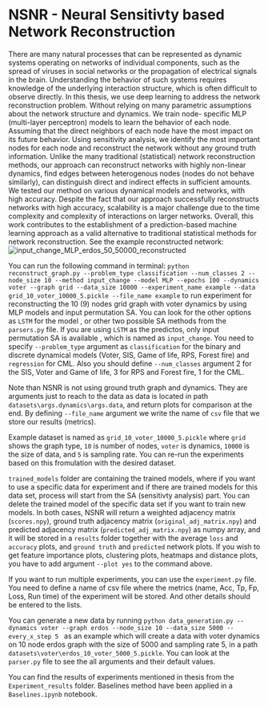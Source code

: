 # NSNR - Neural Sensitivty based Network Reconstruction
There are many natural processes that can be represented as dynamic systems
operating on networks of individual components, such as the spread of viruses in
social networks or the propagation of electrical signals in the brain. Understanding
the behavior of such systems requires knowledge of the underlying interaction
structure, which is often difficult to observe directly. In this thesis, we use deep
learning to address the network reconstruction problem. Without relying on many
parametric assumptions about the network structure and dynamics. We train node-
specific MLP (multi-layer perceptron) models to learn the behavior of each node.
Assuming that the direct neighbors of each node have the most impact on its future
behavior. Using sensitivity analysis, we identify the most important nodes for each
node and reconstruct the network without any ground truth information. Unlike
the many traditional (statistical) network reconstruction methods, our approach
can reconstruct networks with highly non-linear dynamics, find edges between
heterogenous nodes (nodes do not behave similarly), can distinguish direct and
indirect effects in sufficient amounts. We tested our method on various dynamical
models and networks, with high accuracy. Despite the fact that our approach
successfully reconstructs networks with high accuracy, scalability is a major challenge
due to the time complexity and complexity of interactions on larger networks.
Overall, this work contributes to the establishment of a prediction-based machine
learning approach as a valid alternative to traditional statistical methods for network
reconstruction. See the example reconstructed network:
![input_change_MLP_erdos_50_50000_reconstructed](https://user-images.githubusercontent.com/77841418/235725943-a859971b-d42d-4e55-ad2b-8f6343383e49.png)

You can run the following command in terminal:
 `python reconstruct_graph.py --problem_type classification --num_classes 2 --node_size 10 --method input_change --model MLP --epochs 100 --dynamics voter --graph grid --data_size 10000 --experiment_name example --data grid_10_voter_10000_5.pickle --file_name example`
to run experiment for reconstructing the 10 (9) nodes grid graph with voter dynamics by using MLP models and input permutation SA. You can look for the other options as `LSTM` for the model , or other two possible SA methods from the `parsers.py` file. If you are using `LSTM` as the predictos, only input permutation SA is available , which is named as `input_change`. You need to specify `--problem_type` argument as `classification` for the binary and discrete dynamical models (Voter, SIS, Game of life, RPS, Forest fire) and `regression` for CML. Also you should define `--num_classes` argument 2 for the SIS, Voter and Game of life, 3 for RPS and Forest fire, 1 for the CML. 

Note than NSNR is not using ground truth graph and dynamics. They are arguments just to reach to the data as data is located in path `datasets\args.dynamics\args.data`, and return plots for comparison at the end. By defining `--file_name` argument we write the name of `csv` file that we store our results (metrics). 

Example dataset is named as `grid_10_voter_10000_5.pickle` where `grid` shows the graph type, `10` is number of nodes, `voter` is dynamics, `10000` is the size of data, and `5` is sampling rate. You can re-run the experiments based on this fromulation with the desired dataset. 

`trained_models` folder are containing the trained models, where if you want to use a specific data for experiment and if there are trained models for this data set, process will start from the SA (sensitivty analysis) part. You can delete the trained model of the specific data set if you want to train new models. In both cases, NSNR will return a weighted adjacency matrix (`scores.npy`), ground truth adjacency matrix (`original_adj_matrix.npy`) and predicted adjacency matrix (`predicted_adj_matrix.npy`) as numpy array, and it will be stored in a `results` folder together with the average `loss` and `accuracy` plots, and `ground truth` and `predicted` network plots. If you wish to get feature importance plots, clustering plots, heatmaps and distance plots, you have to add argument `--plot yes` to the command above. 

If you want to run multiple experiments, you can use the `experiment.py` file. You need to define a name of csv file where the metrics (name, Acc, Tp, Fp, Loss, Run time) of the experiment will be stored. And other details should be entered to the lists.  

You can generate a new data by running `python data_generation.py --dynamics voter --graph erdos --node_size 10 --data_size 5000 --every_x_step 5 ` as an example which will create a data with voter dynamics on 10 node erdos graph with the size of 5000 and sampling rate 5, in a path `datasets\voter\erdos_10_voter_5000_5.pickle`. You can look at the `parser.py` file to see the all arguments and their default values. 

You can find the results of experiments mentioned in thesis from the `Experiment_results` folder. Baselines method have been applied in a `Baselines.ipynb` notebook. 



